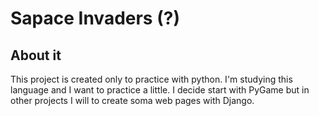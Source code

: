 # Sapace Invaders (?)

## About it 
This project is created only to practice with python. I'm studying this language and I want to practice a little. I decide start with PyGame but in other projects I will to create soma web pages with Django. 
